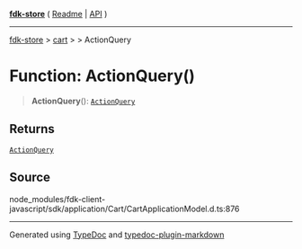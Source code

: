 [**fdk-store**](../../../README.md) ( [Readme](../../../README.md) \| [API](../../../API.md) )

---

[fdk-store](../../../API.md) > [cart](../../README.md) > [<internal>](../README.md) > ActionQuery

# Function: ActionQuery()

> **ActionQuery**(): [`ActionQuery`](../type-aliases/type-alias.ActionQuery.md)

## Returns

[`ActionQuery`](../type-aliases/type-alias.ActionQuery.md)

## Source

node_modules/fdk-client-javascript/sdk/application/Cart/CartApplicationModel.d.ts:876

---

Generated using [TypeDoc](https://typedoc.org/) and [typedoc-plugin-markdown](https://www.npmjs.com/package/typedoc-plugin-markdown)

